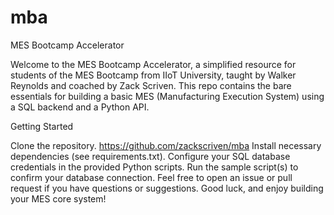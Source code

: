 # mba
MES Bootcamp Accelerator

Welcome to the MES Bootcamp Accelerator, a simplified resource for students of the MES Bootcamp from IIoT University, taught by Walker Reynolds and coached by Zack Scriven. This repo contains the bare essentials for building a basic MES (Manufacturing Execution System) using a SQL backend and a Python API.

Getting Started

Clone the repository. https://github.com/zackscriven/mba
Install necessary dependencies (see requirements.txt).
Configure your SQL database credentials in the provided Python scripts.
Run the sample script(s) to confirm your database connection.
Feel free to open an issue or pull request if you have questions or suggestions. Good luck, and enjoy building your MES core system!
